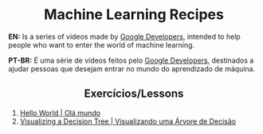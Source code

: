 <h1 align="center">Machine Learning Recipes</h1>
<p><b>EN:</b> Is a series of videos made by <a target="_blank" href="https://www.youtube.com/googledevelopers">Google Developers</a>, intended to help people who want to enter the world of machine learning.</p>  
<p><b>PT-BR:</b> É uma série de vídeos feitos pelo <a target="_blank" href="https://www.youtube.com/googledevelopers">Google Developers</a>, destinados a ajudar pessoas que desejam entrar no mundo do aprendizado de máquina.</p>
<h2 align="center">Exercícios/Lessons</h2>
  <ol>
    <li><a target="_blank" href="./video_01">Hello World | Olá mundo</a></li>
    <li><a target="_blank" href="./video_02">Visualizing a Decision Tree | Visualizando uma Árvore de Decisão</a></li>
  </ol>
  
